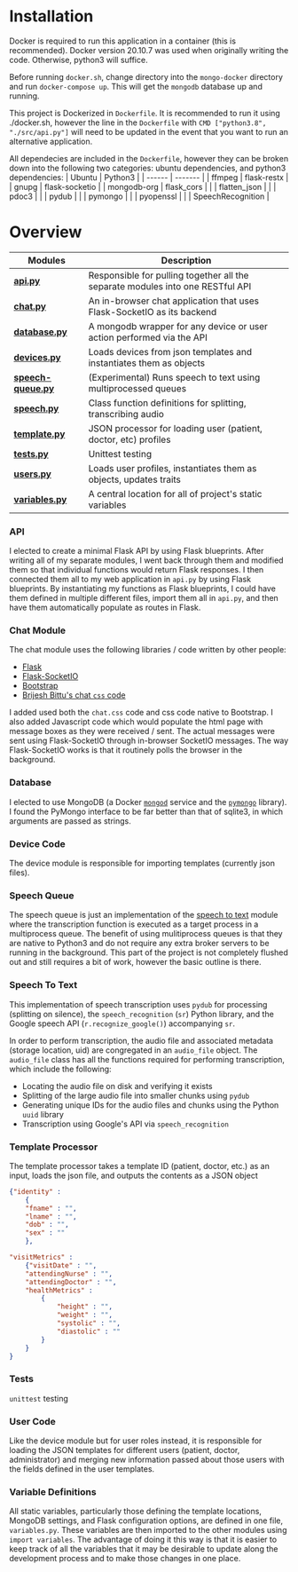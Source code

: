 # Installation

Docker is required to run this application in a container (this is recommended). Docker version 20.10.7 was used when originally writing the code. Otherwise, python3 will suffice.  

Before running `docker.sh`, change directory into the `mongo-docker` directory and run `docker-compose up`. This will get the `mongodb` database up and running. 

This project is Dockerized in `Dockerfile`. It is recommended to run it using ./docker.sh, however the line in the `Dockerfile` with `CMD ["python3.8", "./src/api.py"]` will need to be updated in the event that you want to run an alternative application. 


All dependecies are included in the `Dockerfile`, however they can be broken down into the following two categories: ubuntu dependencies, and python3 dependencies:
| Ubuntu | Python3 | 
| ------ | ------- | 
| ffmpeg | flask-restx       |
| gnupg  | flask-socketio    |
| mongodb-org | flask_cors   |
|        | flatten_json      |
|        | pdoc3             |
|        | pydub             |
|        | pymongo           |
|        | pyopenssl         |
|        | SpeechRecognition |  





# Overview

| Modules | Description |
| --------------- | ------------------------------------------------------------------------------ | 
| **[api.py](#API)** | Responsible for pulling together all the separate modules into one RESTful API | 
| **[chat.py](#Chat-Module)** | An in-browser chat application that uses Flask-SocketIO as its backend | 
| **[database.py](#Database)** |  A mongodb wrapper for any device or user action performed via the API | 
| **[devices.py](#Device-Code)** | Loads devices from json templates and instantiates them as objects  |  
| **[speech-queue.py](#Speech-Queue)** | (Experimental) Runs speech to text using multiprocessed queues | 
| **[speech.py](#Speech-To-Text)** |  Class function definitions for splitting, transcribing audio  | 
| **[template.py](#Template-Processor)** | JSON processor for loading user (patient, doctor, etc) profiles | 
| **[tests.py](#Tests)** | Unittest testing | 
| **[users.py](#User-Code)** |  Loads user profiles, instantiates them as objects, updates traits | 
| **[variables.py](#Variable-Definitions)**|  A central location for all of project's static variables |



### API
I elected to create a minimal Flask API by using Flask blueprints. After writing all of my separate modules, I went back through them and modified them so that individual functions would return Flask responses. I then connected them all to my web application in `api.py` by using Flask blueprints. By instantiating my functions as Flask blueprints, I could have them defined in multiple different files, import them all in `api.py`, and then have them automatically populate as routes in Flask. 

### Chat Module
The chat module uses the following libraries / code written by other people:
- [Flask](https://pypi.org/project/Flask/)
- [Flask-SocketIO](https://pypi.org/project/Flask-SocketIO/)
- [Bootstrap](https://github.com/twbs/bootstrap)
- [Brijesh Bittu's chat `css` code](https://codepen.io/brijeshb42/pen/pprmeO)

I added used both the `chat.css` code and css code native to Bootstrap. I also added Javascript code which would populate the html page with message boxes as they were received / sent. The actual messages were sent using Flask-SocketIO through in-browser SocketIO messages. The way Flask-SocketIO works is that it routinely polls the browser in the background. 

### Database
I elected to use MongoDB (a Docker [`mongod`](https://hub.docker.com/_/mongo) service and the [`pymongo`](https://pypi.org/project/pymongo/) library). I found the PyMongo interface to be far better than that of sqlite3, in which arguments are passed as strings. 

### Device Code
The device module is responsible for importing templates (currently json files).   

### Speech Queue
The speech queue is just an implementation of the [speech to text](#Speech-To-Text) module where the transcription function is executed as a target process in a multiprocess queue. The benefit of using mulitiprocess queues is that they are native to Python3 and do not require any extra broker servers to be running in the background. This part of the project is not completely flushed out and still requires a bit of work, however the basic outline is there.  
### Speech To Text
This implementation of speech transcription uses `pydub` for processing (splitting on silence), the `speech_recognition` (`sr`) Python library, and the Google speech API (`r.recognize_google()`) accompanying `sr`. 

In order to perform transcription, the audio file and associated metadata (storage location, uid) are congregated in an `audio_file` object. The `audio_file` class has all the functions required for performing transcription, which include the following:
- Locating the audio file on disk and verifying it exists
- Splitting of the large audio file into smaller chunks using `pydub`
- Generating unique IDs for the audio files and chunks using the Python `uuid` library
- Transcription using Google's API via `speech_recognition`
### Template Processor
The template processor takes a template ID (patient, doctor, etc.) as an input, loads the json file, and outputs the contents as a JSON object 
``` json
{"identity" : 
    {
    "fname" : "",
    "lname" : "",
    "dob" : "",
    "sex" : "" 
    },

"visitMetrics" : 
    {"visitDate" : "",
    "attendingNurse" : "",
    "attendingDoctor" : "",
    "healthMetrics" : 
        {
            "height" : "",
            "weight" : "",
            "systolic" : "",
            "diastolic" : ""
        }
    }
}
```

### Tests 
`unittest` testing
### User Code 
Like the device module but for user roles instead, it is responsible for loading the JSON templates for different users (patient, doctor, administrator) and merging new information passed about those users with the fields defined in the user templates.  

### Variable Definitions 
All static variables, particularly those defining the template locations, MongoDB settings, and Flask configuration options, are defined in one file, `variables.py`. These variables are then imported to the other modules using `import variables`. The advantage of doing it this way is that it is easier to keep track of all the variables that it may be desirable to update along the development process and to make those changes in one place.   
<!--### main.py and web_app.py-->

